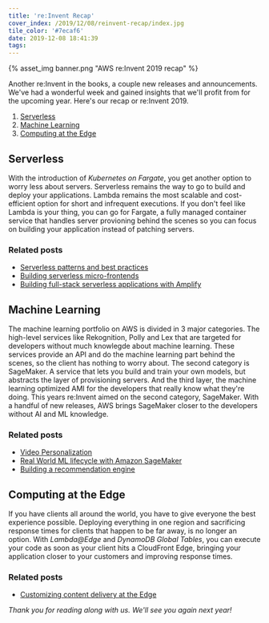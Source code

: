 ```yaml
---
title: 're:Invent Recap'
cover_index: /2019/12/08/reinvent-recap/index.jpg
tile_color: '#7ecaf6'
date: 2019-12-08 18:41:39
tags:
---
```

{% asset_img banner.png "AWS re:Invent 2019 recap" %}

Another re:Invent in the books, a couple new releases and announcements. We've had a wonderful week and gained insights that we'll profit from for the upcoming year. Here's our recap or re:Invent 2019.

1. [Serverless](#Serverless)
2. [Machine Learning](#Machine-Learning)
3. [Computing at the Edge](#Computing-at-the-Edge)

## Serverless
With the introduction of *Kubernetes on Fargate*, you get another option to worry less about servers. Serverless remains the way to go to build and deploy your applications. Lambda remains the most scalable and cost-efficient option for short and infrequent executions. If you don't feel like Lambda is your thing, you can go for Fargate, a fully managed container service that handles server provioning behind the scenes so you can focus on building your application instead of patching servers.
### Related posts
- [Serverless patterns and best practices](/2019/12/03/serverless-patterns-and-best-practices/)
- [Building serverless micro-frontends](/2019/12/05/building-serverless-micro-frontends/)
- [Building full-stack serverless applications with Amplify](/2019/12/06/building-full-stack-applications-with-amplify/)

## Machine Learning
The machine learning portfolio on AWS is divided in 3 major categories. The high-level services like Rekognition, Polly and Lex that are targeted for developers without much knowlegde about machine learning. These services provide an API and do the machine learning part behind the scenes, so the client has nothing to worry about. The second category is SageMaker. A service that lets you build and train your own models, but abstracts the layer of provisioning servers. And the third layer, the machine learning optimized AMI for the developers that really know what they're doing. This years re:Invent aimed on the second category, SageMaker. With a handful of new releases, AWS brings SageMaker closer to the developers without AI and ML knowledge.
### Related posts
- [Video Personalization](/2019/12/04/video-personalization/)
- [Real World ML lifecycle with Amazon SageMaker](/2019/12/04/real-world-ml-lifecycle-with-sagemaker/)
- [Building a recommendation engine](/2019/12/05/building-a-recommendation-engine/)

## Computing at the Edge
If you have clients all around the world, you have to give everyone the best experience possible. Deploying everything in one region and sacrificing response times for clients that happen to be far away, is no longer an option. With *Lambda@Edge* and *DynamoDB Global Tables*, you can execute your code as soon as your client hits a CloudFront Edge, bringing your application closer to your customers and improving response times.
### Related posts
- [Customizing content delivery at the Edge](/2019/12/04/customizing-content-at-the-edge/)

*Thank you for reading along with us. We'll see you again next year!*
